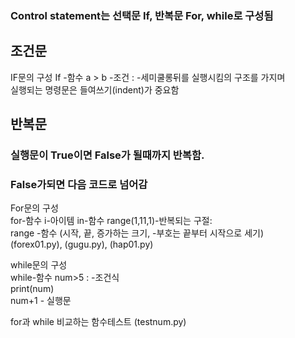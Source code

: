 ### Control statement는 선택문 If, 반복문 For, while로 구성됨 

## 조건문  
IF문의 구성
If -함수 a > b -조건 : -세미쿨롱뒤를 실행시킴의 구조를 가지며   
실행되는 명령문은 들여쓰기(indent)가 중요함

## 반복문
### 실행문이 True이면 False가 될때까지 반복함.
### False가되면 다음 코드로 넘어감

For문의 구성   
for-함수 i-아이템 in-함수 range(1,11,1)-반복되는 구절:  
range -함수 (시작, 끝, 증가하는 크기, -부호는 끝부터 시작으로 세기)   
(forex01.py), (gugu.py), (hap01.py)     

while문의 구성   
while-함수 num>5 : -조건식   
 print(num)   
 num+1 - 실행문   

for과 while 비교하는 함수테스트
(testnum.py)
 
